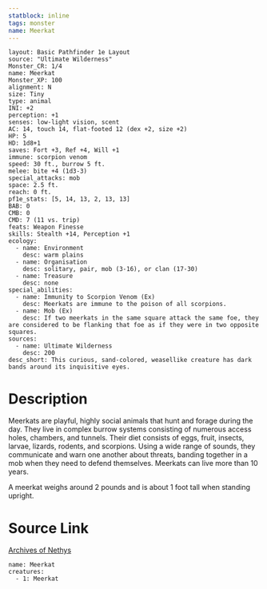 ```yaml
---
statblock: inline
tags: monster
name: Meerkat
---
```

```statblock
layout: Basic Pathfinder 1e Layout
source: "Ultimate Wilderness"
Monster_CR: 1/4
name: Meerkat
Monster_XP: 100
alignment: N
size: Tiny
type: animal
INI: +2
perception: +1
senses: low-light vision, scent
AC: 14, touch 14, flat-footed 12 (dex +2, size +2)
HP: 5
HD: 1d8+1
saves: Fort +3, Ref +4, Will +1
immune: scorpion venom
speed: 30 ft., burrow 5 ft.
melee: bite +4 (1d3-3)
special_attacks: mob
space: 2.5 ft.
reach: 0 ft.
pf1e_stats: [5, 14, 13, 2, 13, 13]
BAB: 0
CMB: 0
CMD: 7 (11 vs. trip)
feats: Weapon Finesse
skills: Stealth +14, Perception +1
ecology:
  - name: Environment
    desc: warm plains
  - name: Organisation
    desc: solitary, pair, mob (3-16), or clan (17-30)
  - name: Treasure
    desc: none
special_abilities:
  - name: Immunity to Scorpion Venom (Ex)
    desc: Meerkats are immune to the poison of all scorpions.
  - name: Mob (Ex)
    desc: If two meerkats in the same square attack the same foe, they are considered to be flanking that foe as if they were in two opposite squares.
sources:
  - name: Ultimate Wilderness
    desc: 200
desc_short: This curious, sand-colored, weasellike creature has dark bands around its inquisitive eyes.
```
# Description
Meerkats are playful, highly social animals that hunt and forage during the day. They live in complex burrow systems consisting of numerous access holes, chambers, and tunnels. Their diet consists of eggs, fruit, insects, larvae, lizards, rodents, and scorpions. Using a wide range of sounds, they communicate and warn one another about threats, banding together in a mob when they need to defend themselves. Meerkats can live more than 10 years.

 A meerkat weighs around 2 pounds and is about 1 foot tall when standing upright.
# Source Link
[Archives of Nethys](https://aonprd.com/MonsterDisplay.aspx?ItemName=Meerkat)
```encounter-table
name: Meerkat
creatures:
  - 1: Meerkat
```
